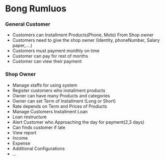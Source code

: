 
# Bong Rumluos
### General Customer
* Customers can Installment Products(Phone, Moto) From Shop owner
* Customers need to give the shop owner (Identity, phoneNumber, Salary paper,....)
* Customers must payment monthly on time
* Customer can pay for rest of months
* Customer can view their payment
### Shop Owner
* Manage staffs for using system
* Register customers who installment products
* Owner can have many Products and categories
* Owner can set Term of Installment (Long or Short)
* Rate depends on Term and Prices of Products
* Manage Customers Installment Loan
* Loan restructure
* Alert Customer who Approaching the day for payment​(2,3 days)
* Can finds customer if late
* View report
* Income
* Expense
* Additional Configurations
* ...

